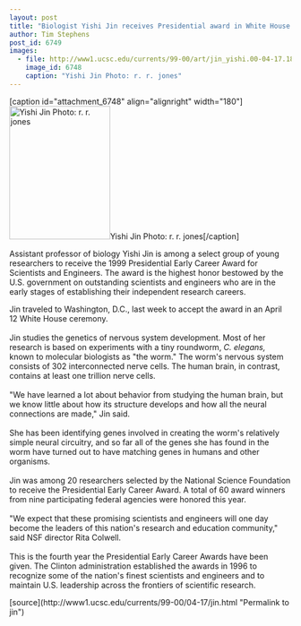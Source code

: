 ```yaml
---
layout: post
title: "Biologist Yishi Jin receives Presidential award in White House ceremony"
author: Tim Stephens
post_id: 6749
images:
  - file: http://www1.ucsc.edu/currents/99-00/art/jin_yishi.00-04-17.180.jpg
    image_id: 6748
    caption: "Yishi Jin Photo: r. r. jones"
---
```


[caption id="attachment_6748" align="alignright" width="180"]<a href="http://localhost/mysite/wp-content/uploads/2000/04/jin_yishi.00-04-17.180.jpg"><img class="size-full wp-image-6748" src="http://localhost/mysite/wp-content/uploads/2000/04/jin_yishi.00-04-17.180.jpg" alt="Yishi Jin Photo: r. r. jones" width="180" height="238" /></a>Yishi Jin Photo: r. r. jones[/caption]
<p>
  Assistant professor of biology Yishi Jin is among a select group of young researchers to receive the 1999 Presidential Early Career Award for Scientists and Engineers. The award is the highest honor bestowed by the U.S. government on outstanding scientists and engineers who are in the early stages of establishing their independent research careers.
</p>Jin traveled to Washington, D.C., last week to accept the award in an April 12 White House ceremony.<br>
<br>
Jin studies the genetics of nervous system development. Most of her research is based on experiments with a tiny roundworm, <i>C. elegans,</i> known to molecular biologists as "the worm." The worm's nervous system consists of 302 interconnected nerve cells. The human brain, in contrast, contains at least one trillion nerve cells.<br>
<br>
"We have learned a lot about behavior from studying the human brain, but we know little about how its structure develops and how all the neural connections are made," Jin said.<br>
<br>
She has been identifying genes involved in creating the worm's relatively simple neural circuitry, and so far all of the genes she has found in the worm have turned out to have matching genes in humans and other organisms.<br>
<br>
Jin was among 20 researchers selected by the National Science Foundation to receive the Presidential Early Career Award. A total of 60 award winners from nine participating federal agencies were honored this year.<br>
<br>
"We expect that these promising scientists and engineers will one day become the leaders of this nation's research and education community," said NSF director Rita Colwell.<br>
<br>
This is the fourth year the Presidential Early Career Awards have been given. The Clinton administration established the awards in 1996 to recognize some of the nation's finest scientists and engineers and to maintain U.S. leadership across the frontiers of scientific research.
<p>

</p>
[source](http://www1.ucsc.edu/currents/99-00/04-17/jin.html "Permalink to jin")
